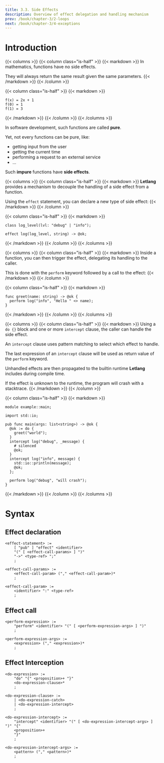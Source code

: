 ```yaml
---
title: 3.3. Side Effects
description: Overview of effect delegation and handling mechanism
prev: /book/chapter-3/2-loops
next: /book/chapter-3/4-exceptions
---
```


# Introduction

{{< columns >}}
{{< column class="is-half" >}}
{{< markdown >}}
In mathematics, functions have no side effects.

They will always return the same result given the same parameters.
{{< /markdown >}}
{{< /column >}}

{{< column class="is-half" >}}
{{< markdown >}}
```
f(x) = 2x + 1
f(0) = 1
f(1) = 3
```
{{< /markdown >}}
{{< /column >}}
{{< /columns >}}

In software development, such functions are called **pure**.

Yet, not every functions can be pure, like:

 - getting input from the user
 - getting the current time
 - performing a request to an external service
 - ...

Such **impure** functions have **side effects**.

{{< columns >}}
{{< column class="is-half" >}}
{{< markdown >}}
**Letlang** provides a mechanism to decouple the handling of a side effect from
a function.

Using the `effect` statement, you can declare a new type of side effect:
{{< /markdown >}}
{{< /column >}}

{{< column class="is-half" >}}
{{< markdown >}}
```letlang
class log_level(lvl: "debug" | "info");

effect log(log_level, string) -> @ok;
```
{{< /markdown >}}
{{< /column >}}
{{< /columns >}}

{{< columns >}}
{{< column class="is-half" >}}
{{< markdown >}}
Inside a function, you can then trigger the effect, delegating its handling to
the caller.

This is done with the `perform` keyword followed by a call to the effect:
{{< /markdown >}}
{{< /column >}}

{{< column class="is-half" >}}
{{< markdown >}}
```letlang
func greet(name: string) -> @ok {
  perform log("info", "Hello " <> name);
}
```
{{< /markdown >}}
{{< /column >}}
{{< /columns >}}

{{< columns >}}
{{< column class="is-half" >}}
{{< markdown >}}
Using a `do {}` block and one or more `intercept` clause, the caller can handle
the side effect.

An `intercept` clause uses pattern matching to select which effect to handle.

The last expression of an `intercept` clause will be used as return value of the
`perform` keyword.

Unhandled effects are then propagated to the builtin runtime **Letlang**
includes during compile time.

If the effect is unknown to the runtime, the program will crash with a
stacktrace.
{{< /markdown >}}
{{< /column >}}

{{< column class="is-half" >}}
{{< markdown >}}
```letlang
module example::main;

import std::io;

pub func main(args: list<string>) -> @ok {
  @ok := do {
    greet("world");
  }
  intercept log("debug", _message) {
    # silenced
    @ok;
  }
  intercept log("info", message) {
    std::io::println(message);
    @ok;
  };

  perform log("debug", "will crash");
}
```
{{< /markdown >}}
{{< /column >}}
{{< /columns >}}

# Syntax

## Effect declaration

```bnf
<effect-statement> :=
    [ "pub" ] "effect" <identifier>
    "(" [ <effect-call-params> ] ")"
    "->" <type-ref> ";"
    ;

<effect-call-params> :=
    <effect-call-param> ("," <effect-call-param>)*
    ;

<effect-call-param> :=
    <identifier> ":" <type-ref>
    ;
```

## Effect call

```bnf
<perform-expression> :=
    "perform" <identifier> "(" [ <perform-expression-args> ] ")"
    ;

<perform-expression-args> :=
    <expression> ("," <expression>)*
    ;
```

## Effect Interception

```bnf
<do-expression> :=
    "do" "{" <proposition>+ "}"
    <do-expression-clause>*
    ;

<do-expression-clause> :=
    | <do-expression-catch>
    | <do-expression-intercept>
    ;

<do-expression-intercept> :=
    "intercept" <identifier> "(" [ <do-expression-intercept-args> ] ")" "{"
    <proposition>+
    "}"
    ;

<do-expression-intercept-args> :=
    <pattern> ("," <pattern>)*
    ;
```
